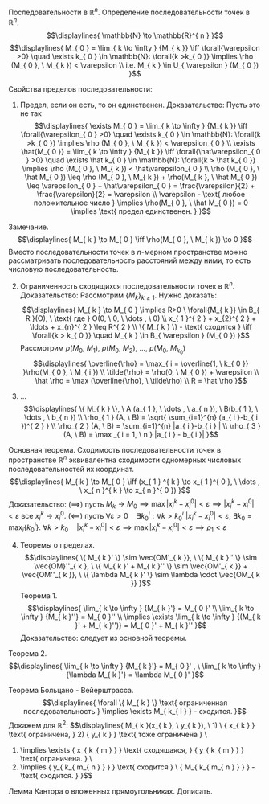 Последовательности в ${\displaystyle \mathbb{R}^{ n }}$.
Определение последовательности точек в ${\displaystyle \mathbb{R}^{ n }}$.
$$\displaylines{
\mathbb{N} \to  \mathbb{R}^{ n }
}$$
$$\displaylines{
M_{ 0 } = \lim_{ k \to \infty } {M_{ k }} \iff  \forall{\varepsilon >0} \quad \exists k_{ 0 } \in  \mathbb{N}: \forall{k >k_{ 0 }} \implies  \rho (M_{ 0 }, \   M_{ k }) < \varepsilon \\
i.e. M_{ k } \in  U_{ \varepsilon } (M_{ 0 })
}$$

Свойства пределов последовательности:
1. Предел, если он есть, то он единственен. 
Доказательство:
Пусть это не так
$$\displaylines{
\exists M_{ 0 } = \lim_{ k \to \infty } {M_{ k }} \iff   \forall{\varepsilon_{ 0 } >0} \quad \exists k_{ 0 } \in  \mathbb{N}: \forall{k >k_{ 0 }} \implies  \rho (M_{ 0 }, \   M_{ k }) < \varepsilon_{ 0 } \\ 
\exists \hat{M_{ 0 }} = \lim_{ k \to \infty } {M_{ k }}  \iff  \forall{\hat\varepsilon_{ 0 } >0} \quad \exists \hat k_{ 0 } \in  \mathbb{N}: \forall{k > \hat k_{ 0 }} \implies  \rho (M_{ 0 }, \   M_{ k }) < \hat\varepsilon_{ 0 } \\
\rho (M_{ 0 }, \  \hat M_{ 0 }) \leq \rho (M_{ 0 }, \  M_{ k }) + \rho(M_{ k }, \  \hat M_{ 0 }) \leq \varepsilon_{ 0 } + \hat\varepsilon_{ 0 } = \frac{\varepsilon}{2} + \frac{\varepsilon}{2} = \varepsilon \\
\varepsilon - \text{ любое положительное число } \implies \rho(M_{ 0 }, \  \hat M_{ 0 }) = 0 \implies  \text{ предел единственен. }
}$$

Замечание.
$$\displaylines{
M_{ k } \to  M_{ 0 } \iff \rho(M_{ 0 }, \  M_{ k }) \to  0
}$$
Вместо последовательности точек в ${\displaystyle n}$-мерном пространстве можно рассматривать последовательность расстояний между ними, то есть числовую последовательность.

2. Ограниченность сходящихся последовательности точек в ${\displaystyle \mathbb{R}^{ n }}$.
Доказательство:
Рассмотрим ${\displaystyle \{ M_{ k } \}_{ k\geq1 }}$. Нужно доказать:
$$\displaylines{
M_{ k } \to  M_{ 0 } \implies  R>0 \ \forall{M_{ k }} \in  B_{ R }(O), \  \text{ где } O(0, \  0, \  \dots , \  0) \\
x_{ 1 }^{ 2 } + x_{2}^{ 2 } + \ldots + x_{n}^{ 2 } \leq R^{ 2 } \\
\{ M_{ k } \} - \text{ сходится } \iff  \forall{k > k_{ 0 }} \quad M_{ k } \in  B_{ \varepsilon } (M_{ 0 })
}$$
Рассмотрим ${\displaystyle \rho(M_{ 0 }, \ M_{ 1 }), \  \rho(M_{ 0 }, \ M_{ 2 }), \ \dots, \ \rho (M_{ 0 }, \ M_{ k_{ 0 } })}$
$$\displaylines{
\overline{\rho} = \max_{ i = \overline{1, \  k_{ 0 }} }\rho(M_{ 0 }, \  M_{ i }) \\
\tilde{\rho}  = \rho(0, \  M_{ 0 }) + \varepsilon \\
\hat \rho = \max (\overline{\rho}, \  \tilde\rho) \\
R = \hat \rho
}$$

3. ...
$$\displaylines{
\{ M_{ k } \}, \  A (a_{ 1 }, \  \dots , \  a_{ n }), \  B(b_{ 1 }, \  \dots , \  b_{ n }) \\
\rho_{ 1 } (A, \  B) = \sqrt{ \sum_{i=1}^{n} (a_{ i }-b_{ i })^{ 2 } } \\
\rho_{ 2 } (A, \  B) =  \sum_{i=1}^{n} |a_{ i }-b_{ i } | \\
\rho_{ 3 }(A, \  B) = \max _{ i = 1, \ n } |a_{ i } - b_{ i }|
}$$

Основная теорема. Сходимость последовательности точек в пространстве ${\displaystyle \mathbb{R}^{ n }}$ эквивалентна сходимости одномерных числовых последовательностей их координат.
$$\displaylines{
M_{ k } \to  M_{ 0 } \iff  (x_{ 1 } ^{ k } \to  x_{ 1 }^{ 0 }, \  \dots , \  x_{ n }^{ k } \to  x_{ n }^{ 0 })
}$$
Доказательство: 
${\displaystyle (\implies)}$ пусть ${\displaystyle M_{ k } \to M_{ 0 } \implies \max | x_{ i }^{ k } -x_{ i }^{ 0 }| < \varepsilon \implies |x_{ i }^{ k } - x_{ i }^{ 0 }| < \varepsilon}$ все ${\displaystyle x_{ i }^{ k } \to x_{ i }^{ 0 }}$.
${\displaystyle (\impliedby)}$ пусть ${\displaystyle \forall{\varepsilon>0 \quad \exists k_{ 0 }^{ i }: \forall{k > k_{ 0 }^{ i }}} \ |x_{ i }^{ k } - x_{ i }^{ 0 }| < \varepsilon}$, ${\displaystyle \exists k_{ 0 } = \max_{ i } \{ k_{ 0 }^{ i } \}}$. ${\displaystyle \forall{k > k_{ 0 }} \quad  | x_{ i }^{ k } - x_{ i }^{ 0 }| < \varepsilon \implies \max|x_{ i }^{ k } - x_{ i }^{ 0 }| < \varepsilon \implies \rho_{ 1 } < \varepsilon}$

4. Теоремы о пределах.
$$\displaylines{
 \{ M_{ k }' \} \sim \vec{OM'_{ k }}, \  \{ M_{ k }'' \} \sim \vec{OM}''_{ k }, \   \{ M_{ k }' + M_{ k }'' \} \sim \vec{OM'_{ k }} + \vec{OM''_{ k }}, \  \{ \lambda M_{ k }' \} \sim \lambda \cdot \vec{OM_{ k }}
}$$
Теорема 1.
$$\displaylines{
\lim_{ k \to \infty } {M_{ k }'} = M_{ 0 }' \\
\lim_{ k \to \infty } {M_{ k }''} = M_{ 0 }'' \\
\implies  \exists \lim_{ k \to \infty } {(M_{ k }' + M_{ k }'')} = M_{ 0 }' + M_{ k }''
}$$
Доказательство: следует из основной теоремы.

Теорема 2.
$$\displaylines{
\lim_{ k \to \infty } {M_{ k }'} = M_{ 0 }' , \   \lim_{ k \to \infty } {\lambda M_{ k }'} = \lambda M_{ 0 }'
}$$

Теорема Больцано - Вейерштрасса.
$$\displaylines{
\forall \{ M_{ k } \} \text{ ограниченная последовательность } \implies  \exists M_{ k_{ l } } - сходится.
}$$
Докажем для ${\displaystyle \mathbb{R}^{ 2 }}$:
$$\displaylines{
M_{ k }(x_{ k }, \  y_{ k }), \  1) \ \{ x_{ k } \} \text{ ограничена, } 2) \{ y_{ k } \} \text{ тоже ограничена } \\
1) \implies \exists \{ x_{ k_{ m } } \} \text{ сходящаяся, } \{ y_{ k_{ m } } \} \text{ ограничена. } \\
2) \implies  \{ y_{ k_{ m_{ n } } } \} \text{ сходится } \\
 \{ M_{ k_{ m_{ n } } } \} - \text{ сходится. }
}$$

Лемма Кантора о вложенных прямоугольниках.
Дописать.